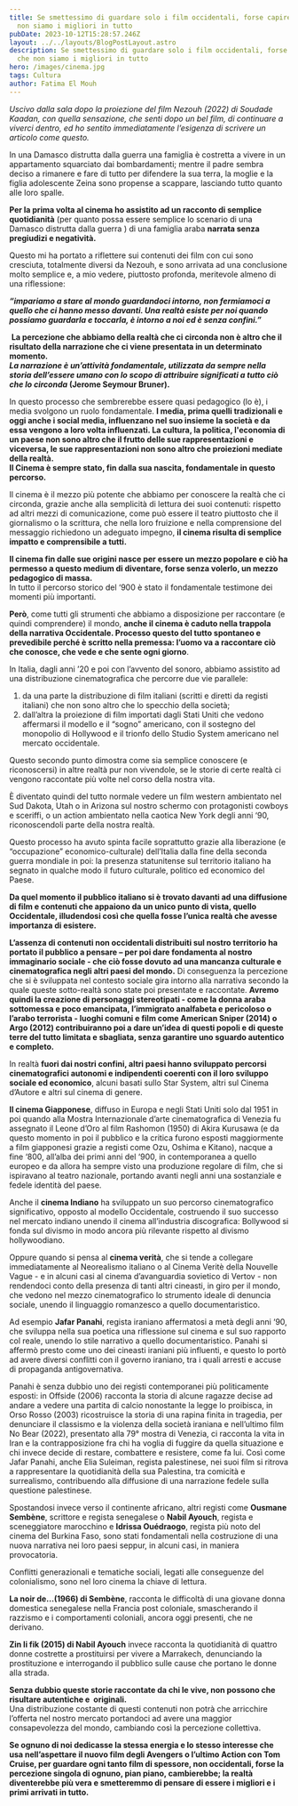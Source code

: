 ```yaml
---
title: Se smettessimo di guardare solo i film occidentali, forse capiremo che
  non siamo i migliori in tutto
pubDate: 2023-10-12T15:28:57.246Z
layout: ../../layouts/BlogPostLayout.astro
description: Se smettessimo di guardare solo i film occidentali, forse capiremo
  che non siamo i migliori in tutto
hero: /images/cinema.jpg
tags: Cultura
author: Fatima El Mouh
---
```

*Uscivo dalla sala dopo la proiezione del film Nezouh (2022) di Soudade Kaadan, con quella sensazione, che senti dopo un bel film, di continuare a viverci dentro, ed ho sentito immediatamente l’esigenza di scrivere un articolo come questo.* 

In una Damasco distrutta dalla guerra una famiglia è costretta a vivere in un appartamento squarciato dai bombardamenti; mentre il padre sembra deciso a rimanere e fare di tutto per difendere la sua terra, la moglie e la figlia adolescente Zeina sono propense a scappare, lasciando tutto quanto alle loro spalle. 

**Per la prima volta al cinema ho assistito ad un racconto di semplice quotidianità** (per quanto possa essere semplice lo scenario di una Damasco distrutta dalla guerra ) di una famiglia araba **narrata senza pregiudizi e negatività.** 

Questo mi ha portato a riflettere sui contenuti dei film con cui sono cresciuta, totalmente diversi da Nezouh, e sono arrivata ad una conclusione molto semplice e, a mio vedere, piuttosto profonda, meritevole almeno di una riflessione: 

***“impariamo a stare al mondo guardandoci intorno, non fermiamoci a quello che ci hanno messo davanti. Una realtà esiste per noi quando possiamo guardarla e toccarla, è intorno a noi ed è senza confini.”***

 **La percezione che abbiamo della realtà che ci circonda non è altro che il risultato della narrazione che ci viene presentata in un determinato momento.** \
***La narrazione è un’attività fondamentale, utilizzata da sempre nella storia dell’essere umano con lo scopo di attribuire significati a tutto ciò che lo circonda* (Jerome Seymour Bruner).** 

In questo processo che sembrerebbe essere quasi pedagogico (lo è), i media svolgono un ruolo fondamentale. **I media, prima quelli tradizionali e oggi anche i social media, influenzano nel suo insieme la società e da essa vengono a loro volta influenzati. La cultura, la politica, l'economia di un paese non sono altro che il frutto delle sue rappresentazioni e viceversa, le sue rappresentazioni non sono altro che proiezioni mediate della realtà.** \
**Il Cinema è sempre stato, fin dalla sua nascita, fondamentale in questo percorso.** 

Il cinema è il mezzo più potente che abbiamo per conoscere la realtà che ci circonda, grazie anche alla semplicità di lettura dei suoi contenuti: rispetto ad altri mezzi di comunicazione, come può essere il teatro piuttosto che il giornalismo o la scrittura, che nella loro fruizione e nella comprensione del messaggio richiedono un adeguato impegno, **il cinema risulta di semplice impatto e comprensibile a tutti.** 

**Il cinema fin dalle sue origini nasce per essere un mezzo popolare e ciò ha permesso a questo medium di diventare, forse senza volerlo, un mezzo pedagogico di massa.**\
In tutto il percorso storico del ‘900 è stato il fondamentale testimone dei momenti più importanti. 

**Però**, come tutti gli strumenti che abbiamo a disposizione per raccontare (e quindi comprendere) il mondo, **anche il cinema è caduto nella trappola della narrativa Occidentale. Processo questo del tutto spontaneo e prevedibile perché è scritto nella premessa: l’uomo va a raccontare ciò che conosce, che vede e che sente ogni giorno**. 

In Italia, dagli anni ’20 e poi con l’avvento del sonoro, abbiamo assistito ad una distribuzione cinematografica che percorre due vie parallele: 

1. da una parte la distribuzione di film italiani (scritti e diretti da registi italiani) che non sono altro che lo specchio della società;
2. dall’altra la proiezione di film importati dagli Stati Uniti che vedono affermarsi il modello e il “sogno” americano, con il sostegno del monopolio di Hollywood e il trionfo dello Studio System americano nel mercato occidentale. 

Questo secondo punto dimostra come sia semplice conoscere (e riconoscersi) in altre realtà pur non vivendole, se le storie di certe realtà ci vengono raccontate più volte nel corso della nostra vita. 

È diventato quindi del tutto normale vedere un film western ambientato nel Sud Dakota, Utah o in Arizona sul nostro schermo con protagonisti cowboys e sceriffi, o un action ambientato nella caotica New York degli anni ‘90, riconoscendoli parte della nostra realtà. 

Questo processo ha avuto spinta facile soprattutto grazie alla liberazione (e “occupazione” economico-culturale) dell’Italia dalla fine della seconda guerra mondiale in poi: la presenza statunitense sul territorio italiano ha segnato in qualche modo il futuro culturale, politico ed economico del Paese.   

**Da quel momento il pubblico italiano si è trovato davanti ad una diffusione di film e contenuti che appaiono da un unico punto di vista, quello Occidentale, illudendosi così che quella fosse l’unica realtà che avesse importanza di esistere.** 

**L’assenza di contenuti non occidentali distribuiti sul nostro territorio ha portato il pubblico a pensare – per poi dare fondamenta al nostro immaginario sociale - che ciò fosse dovuto ad una mancanza culturale e cinematografica negli altri paesi del mondo.** Di conseguenza la percezione che si è sviluppata nel contesto sociale gira intorno alla narrativa secondo la quale queste sotto-realtà sono state poi presentate e raccontate. **Avremo quindi la creazione di personaggi stereotipati - come la donna araba sottomessa e poco emancipata, l’immigrato analfabeta e pericoloso o l’arabo terrorista - luoghi comuni e film come American Sniper (2014) o Argo (2012) contribuiranno poi a dare un’idea di questi popoli e di queste terre del tutto limitata e sbagliata, senza garantire uno sguardo autentico e completo.** 

In realtà **fuori dai nostri confini, altri paesi hanno sviluppato percorsi cinematografici autonomi e indipendenti coerenti con il loro sviluppo sociale ed economico**, alcuni basati sullo Star System, altri sul Cinema d’Autore e altri sul cinema di genere. 

**Il cinema Giapponese**, diffuso in Europa e negli Stati Uniti solo dal 1951 in poi quando alla Mostra Internazionale d’arte cinematografica di Venezia fu assegnato il Leone d’Oro al film Rashomon (1950) di Akira Kurusawa (e da questo momento in poi il pubblico e la critica furono esposti maggiormente a film giapponesi grazie a registi come Ozu, Oshima e Kitano), nacque a fine ‘800, all’alba dei primi anni del ‘900, in contemporanea a quello europeo e da allora ha sempre visto una produzione regolare di film, che si ispiravano al teatro nazionale, portando avanti negli anni una sostanziale e fedele identità del paese. 

Anche il **cinema Indiano** ha sviluppato un suo percorso cinematografico significativo, opposto al modello Occidentale, costruendo il suo successo nel mercato indiano unendo il cinema all’industria discografica: Bollywood si fonda sul divismo in modo ancora più rilevante rispetto al divismo hollywoodiano. 

Oppure quando si pensa al **cinema verità**, che si tende a collegare immediatamente al Neorealismo italiano o al Cinema Veritè della Nouvelle Vague - e in alcuni casi al cinema d’avanguardia sovietico di Vertov - non rendendoci conto della presenza di tanti altri cineasti, in giro per il mondo, che vedono nel mezzo cinematografico lo strumento ideale di denuncia sociale, unendo il linguaggio romanzesco a quello documentaristico. 

Ad esempio **Jafar Panahi**, regista iraniano affermatosi a metà degli anni ‘90, che sviluppa nella sua poetica una riflessione sul cinema e sul suo rapporto col reale, unendo lo stile narrativo a quello documentaristico. Panahi si affermò presto come uno dei cineasti iraniani più influenti, e questo lo portò ad avere diversi conflitti con il governo iraniano, tra i quali arresti e accuse di propaganda antigovernativa. 

Panahi è senza dubbio uno dei registi contemporanei più politicamente esposti: in Offside (2006) racconta la storia di alcune ragazze decise ad andare a vedere una partita di calcio nonostante la legge lo proibisca, in Orso Rosso (2003) ricostruisce la storia di una rapina finita in tragedia, per denunciare il classismo e la violenza della società iraniana e nell’ultimo film No Bear (2022), presentato alla 79° mostra di Venezia, ci racconta la vita in Iran e la contrapposizione fra chi ha voglia di fuggire da quella situazione e chi invece decide di restare, combattere e resistere, come fa lui. Così come Jafar Panahi, anche Elia Suleiman, regista palestinese, nei suoi film si ritrova a rappresentare la quotidianità della sua Palestina, tra comicità e surrealismo, contribuendo alla diffusione di una narrazione fedele sulla questione palestinese. 

Spostandosi invece verso il continente africano, altri registi come **Ousmane Sembène**, scrittore e regista senegalese o **Nabil Ayouch**, regista e sceneggiatore marocchino e **Idrissa Ouédraogo**, regista più noto del cinema del Burkina Faso, sono stati fondamentali nella costruzione di una nuova narrativa nei loro paesi seppur, in alcuni casi, in maniera provocatoria. 

Conflitti generazionali e tematiche sociali, legati alle conseguenze del colonialismo, sono nel loro cinema la chiave di lettura. 

**La noir de…(1966) di Sembène**, racconta le difficoltà di una giovane donna domestica senegalese nella Francia post coloniale, smascherando il razzismo e i comportamenti coloniali, ancora oggi presenti, che ne derivano. 

**Zin li fik (2015) di Nabil Ayouch** invece racconta la quotidianità di quattro donne costrette a prostituirsi per vivere a Marrakech, denunciando la prostituzione e interrogando il pubblico sulle cause che portano le donne alla strada.

**Senza dubbio queste storie raccontate da chi le vive, non possono che risultare autentiche e  originali.** \
Una distribuzione costante di questi contenuti non potrà che arricchire l’offerta nel nostro mercato portandoci ad avere una maggior consapevolezza del mondo, cambiando così la percezione collettiva. 

**Se ognuno di noi dedicasse la stessa energia e lo stesso interesse che usa nell’aspettare il nuovo film degli Avengers o l’ultimo Action con Tom Cruise, per guardare ogni tanto film di spessore, non occidentali, forse la percezione singola di ognuno, pian piano, cambierebbe; la realtà diventerebbe più vera e smetteremmo di pensare di essere i migliori e i primi arrivati in tutto.**